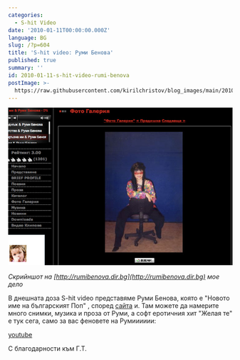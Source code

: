 ```yaml
---
categories:
  - S-hit Video
date: '2010-01-11T00:00:00.000Z'
language: BG
slug: /?p=604
title: 'S-hit video: Руми Бенова'
published: true
summary: ''
id: 2010-01-11-s-hit-video-rumi-benova
postImage: >-
  https://raw.githubusercontent.com/kirilchristov/blog_images/main/2010/01/rumi.jpg
---
```


![](https://raw.githubusercontent.com/kirilchristov/blog_images/main/2010/01/rumi.jpg)

_Скрийншот на [http://rumibenova.dir.bg](http://rumibenova.dir.bg) мое дело_

В днешната доза S-hit video представяме Руми Бенова, която е "Новото име на българският Поп" , според [сайта](http://rumibenova.dir.bg) и. Там можете да намерите много снимки, музика и проза от Руми, а софт еротичния хит "Желая те" е тук сега, само за вас феновете на Румииииии:

[youtube](https://www.youtube.com/watch?v=kcxMlioqJcw)

С благодарности към Г.Т.

